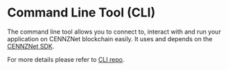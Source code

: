 # Command Line Tool (CLI)
The command line tool allows you to connect to, interact with and run your application on CENNZNet blockchain easily. It uses and depends on the [CENNZNet SDK](https://github.com/cennznet/api.js).

For more details please refer to [CLI repo](https://github.com/cennznet/cli).